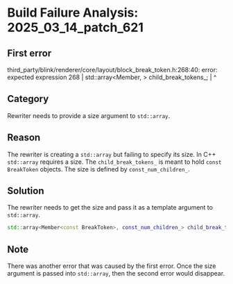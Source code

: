 # Build Failure Analysis: 2025_03_14_patch_621

## First error

third_party/blink/renderer/core/layout/block_break_token.h:268:40: error: expected expression
  268 |   std::array<Member<const BreakToken>, > child_break_tokens_;
      |                                        ^

## Category
Rewriter needs to provide a size argument to `std::array`.

## Reason
The rewriter is creating a `std::array` but failing to specify its size. In C++ `std::array` requires a size. The `child_break_tokens_` is meant to hold `const BreakToken` objects. The size is defined by `const_num_children_`.

## Solution
The rewriter needs to get the size and pass it as a template argument to `std::array`.

```c++
std::array<Member<const BreakToken>, const_num_children_> child_break_tokens_;
```

## Note
There was another error that was caused by the first error. Once the size argument is passed into `std::array`, then the second error would disappear.